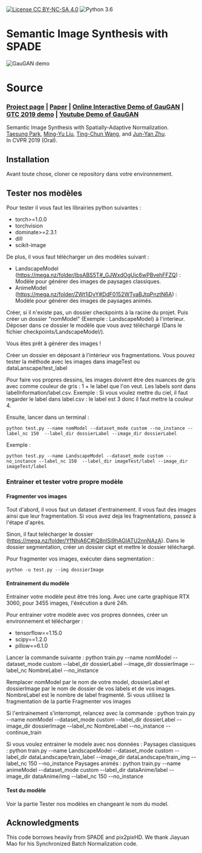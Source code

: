 [![License CC BY-NC-SA 4.0](https://img.shields.io/badge/license-CC4.0-blue.svg)](https://raw.githubusercontent.com/nvlabs/SPADE/master/LICENSE.md)
![Python 3.6](https://img.shields.io/badge/python-3.6-green.svg)

# Semantic Image Synthesis with SPADE
![GauGAN demo](https://nvlabs.github.io/SPADE//images/ocean.gif)

# Source

### [Project page](https://nvlabs.github.io/SPADE/) |   [Paper](https://arxiv.org/abs/1903.07291) | [Online Interactive Demo of GauGAN](https://www.nvidia.com/en-us/research/ai-playground/) | [GTC 2019 demo](https://youtu.be/p5U4NgVGAwg) | [Youtube Demo of GauGAN](https://youtu.be/MXWm6w4E5q0)

Semantic Image Synthesis with Spatially-Adaptive Normalization.<br>
[Taesung Park](http://taesung.me/),  [Ming-Yu Liu](http://mingyuliu.net/), [Ting-Chun Wang](https://tcwang0509.github.io/),  and [Jun-Yan Zhu](http://people.csail.mit.edu/junyanz/).<br>
In CVPR 2019 (Oral).

## Installation

Avant toute chose, cloner ce repository dans votre environnement.

## Tester nos modèles

Pour tester il vous faut les librairies python suivantes :
- torch>=1.0.0
- torchvision
- dominate>=2.3.1
- dill
- scikit-image


De plus, il vous faut télécharger un des modèles suivant :
- LandscapeModel (https://mega.nz/folder/IbsABS5T#_GJWxdOgUic6wPBvehFFZQ) : Modèle pour générer des images de paysages classiques.
- AnimeModel (https://mega.nz/folder/ZWt1jDyY#DdF0152WTyaBJtqPnztN6A) : Modèle pour générer des images de paysages animés.

Créer, si il n'existe pas, un dossier checkpoints à la racine du projet. Puis créer un dossier "nomModel" (Exemple : LandscapeModel) à l'interieur.
Déposer dans ce dossier le modèle que vous avez téléchargé (Dans le fichier checkpoints/LandscapeModel/).

Vous êtes prêt à générer des images !

Créer un dossier en déposant à l'intérieur vos fragmentations. Vous pouvez tester la méthode avec les images dans imageTest ou dataLanscape/test_label

Pour faire vos propres dessins, les images doivent être des nuances de gris avec comme couleur de gris : 1 + le label que l'on veut. Les labels sont dans labelInformation/label.csv.
Exemple : Si vous voulez mettre du ciel, il faut regarder le label dans label.csv : le label est 3 donc il faut mettre la couleur 4.


Ensuite, lancer dans un terminal :
```
python test.py --name nomModel --dataset_mode custom --no_instance --label_nc 150  --label_dir dossierLabel --image_dir dossierLabel
```

Exemple : 
```
python test.py --name LandscapeModel --dataset_mode custom --no_instance --label_nc 150  --label_dir imageTest/label --image_dir imageTest/label
```

### Entrainer et tester votre propre modèle

#### Fragmenter vos images 

Tout d'abord, il vous faut un dataset d'entrainement. Il vous faut des images ainsi que leur fragmentation.
Si vous avez deja les fragmentations, passez à l'étape d'après.

Sinon, il faut telécharger le dossier (https://mega.nz/folder/YfNhjA6C#iQ8nlSj9hAGIATU2nnNAzA). 
Dans le dossier segmentation, créer un dossier ckpt et mettre le dossier téléchargé.

Pour fragmenter vos images, exécuter dans segmentation :
```
python -u test.py --img dossierImage
```

#### Entrainement du modèle

Entrainer votre modèle peut être trés long. Avec une carte graphique RTX 3060, pour 3455 images, l'éxécution a duré 24h.

Pour entrainer votre modèle avec vos propres données, créer un environnement et télécharger  : 
- tensorflow==1.15.0
- scipy==1.2.0
- pillow==6.1.0

Lancer la commande suivante :
python train.py --name nomModel --dataset_mode custom --label_dir dossierLabel --image_dir dossierImage --label_nc NombreLabel --no_instance

Remplacer nomModel par le nom de votre model, dossierLabel et dossierImage par le nom de dossier de vos labels et de vos images.
NombreLabel est le nombre de label fragmenté. Si vous utilisez la fragmentation de la partie Fragmenter vos images

Si l'entrainement s'interrompt, relancez avec la commande : 
python train.py --name nomModel --dataset_mode custom --label_dir dossierLabel --image_dir dossierImage --label_nc NombreLabel --no_instance --continue_train


Si vous voulez entrainer le modele avec nos données :
Paysages classiques : python train.py --name LandscapeModel --dataset_mode custom --label_dir dataLandscape/train_label --image_dir dataLandscape/train_img --label_nc 150 --no_instance
Paysages animés : python train.py --name animeModel --dataset_mode custom --label_dir dataAnime/label --image_dir dataAnime/img --label_nc 150 --no_instance


#### Test du modèle 

Voir la partie Tester nos modèles en changeant le nom du model.


## Acknowledgments
This code borrows heavily from SPADE and pix2pixHD. We thank Jiayuan Mao for his Synchronized Batch Normalization code.
